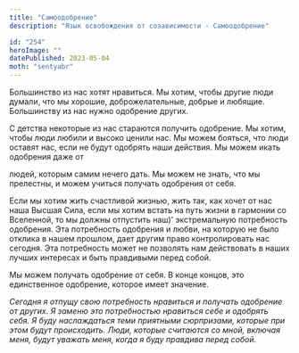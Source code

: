 ```yaml
---
title: "Самоодобрение"
description: "Язык освобождения от созависимости - Самоодобрение"

id: "254"
heroImage: ""
datePublished: 2023-05-04
moth: "sentyabr"
---
```


Большинство из нас хотят нравиться. Мы хотим, чтобы другие люди думали, что мы
хорошие, доброжелательные, добрые и любящие. Большинству из нас нужно
одобрение других.

С детства некоторые из нас стараются получить одобрение. Мы хотим, чтобы люди
любили и высоко ценили нас. Мы можем бояться, что люди оставят нас, если не
будут одобрять наши действия. Мы можем икать одобрения даже от

людей, которым самим нечего дать. Мы можем не знать, что мы прелестны, и можем
учиться получать одобрения от себя.

Если мы хотим жить счастливой жизнью, жить так, как хочет от нас наша Высшая
Сила, если мы хотим встать на путь жизни в гармонии со Вселенной, то мы должны
отпустить наш)’ экстремальную потребность одобрения. Эта потребность одобрения
и любви, на которую не было отклика в нашем прошлом, дает другим право
контролировать нас сегодня. Эта потребность может не позволять нам действовать
в наших лучших интересах и быть правдивыми перед собой.

Мы можем получать одобрение от себя. В конце концов, это единственное
одобрение, которое имеет значение.

_Сегодня_ _я_ _отпущу_ _свою_ _потребность_ _нравиться_ _и_ _получать_
_одобрение_ _от_ _других._ _Я_ _заменю_ _это_ _потребностью_ _нравиться_
_себе_ _и_ _одобрять_ _себя._ _Я_ _буду_ _наслаждаться_ _теми_ _приятными_
_сюрпризами,_ _которые_ _при_ _этом_ _будут_ _происходить._ _Люди,_ _которые_
_считаются_ _со_ _мной,_ _включая_ _меня,_ _будут_ _уважать_ _меня,_ _когда_
_я_ _буду_ _правдива_ _перед_ _собой._
